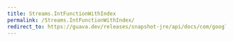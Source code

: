 ```yaml
---
title: Streams.IntFunctionWithIndex
permalink: /Streams.IntFunctionWithIndex/
redirect_to: https://guava.dev/releases/snapshot-jre/api/docs/com/google/common/collect/Streams.IntFunctionWithIndex.html
---
```

